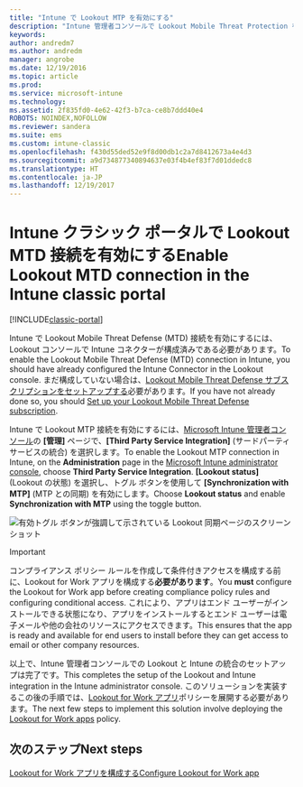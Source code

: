 ```yaml
---
title: "Intune で Lookout MTP を有効にする"
description: "Intune 管理者コンソールで Lookout Mobile Threat Protection を有効にします。"
keywords: 
author: andredm7
ms.author: andredm
manager: angrobe
ms.date: 12/19/2016
ms.topic: article
ms.prod: 
ms.service: microsoft-intune
ms.technology: 
ms.assetid: 2f835fd0-4e62-42f3-b7ca-ce8b7ddd40e4
ROBOTS: NOINDEX,NOFOLLOW
ms.reviewer: sandera
ms.suite: ems
ms.custom: intune-classic
ms.openlocfilehash: f430d55ded52e9f8d00db1c2a7d8412673a4e4d3
ms.sourcegitcommit: a9d734877340894637e03f4b4ef83f7d01ddedc8
ms.translationtype: HT
ms.contentlocale: ja-JP
ms.lasthandoff: 12/19/2017
---
```

# <a name="enable-lookout-mtd-connection-in-the-intune-classic-portal"></a><span data-ttu-id="b7295-103">Intune クラシック ポータルで Lookout MTD 接続を有効にする</span><span class="sxs-lookup"><span data-stu-id="b7295-103">Enable Lookout MTD connection in the Intune classic portal</span></span>

[!INCLUDE[classic-portal](../includes/classic-portal.md)]

<span data-ttu-id="b7295-104">Intune で Lookout Mobile Threat Defense (MTD) 接続を有効にするには、Lookout コンソールで Intune コネクターが構成済みである必要があります。</span><span class="sxs-lookup"><span data-stu-id="b7295-104">To enable the Lookout Mobile Threat Defense (MTD) connection in Intune, you should have already configured the Intune Connector in the Lookout console.</span></span>  <span data-ttu-id="b7295-105">まだ構成していない場合は、[Lookout Mobile Threat Defense サブスクリプションをセットアップする](setup-your-lookout-mtd-subscription.md)必要があります。</span><span class="sxs-lookup"><span data-stu-id="b7295-105">If you have not already done so, you should [Set up your Lookout Mobile Threat Defense subscription](setup-your-lookout-mtd-subscription.md).</span></span>

<span data-ttu-id="b7295-106">Intune で Lookout MTP 接続を有効にするには、[Microsoft Intune 管理者コンソール](https://manage.microsoft.com)の **[管理]** ページで、**[Third Party Service Integration]** (サードパーティ サービスの統合) を選択します。</span><span class="sxs-lookup"><span data-stu-id="b7295-106">To enable the Lookout MTP connection in Intune, on the **Administration** page in the [Microsoft Intune administrator console](https://manage.microsoft.com), choose **Third Party Service Integration**.</span></span> <span data-ttu-id="b7295-107">**[Lookout status]** (Lookout の状態) を選択し、トグル ボタンを使用して **[Synchronization with MTP]** (MTP との同期) を有効にします。</span><span class="sxs-lookup"><span data-stu-id="b7295-107">Choose **Lookout status** and enable **Synchronization with MTP** using the toggle button.</span></span>

![有効トグル ボタンが強調して示されている Lookout 同期ページのスクリーンショット](../media/mtp/lookout-intune-synchronization.png)

>[!IMPORTANT]
> <span data-ttu-id="b7295-109">コンプライアンス ポリシー ルールを作成して条件付きアクセスを構成する前に、Lookout for Work アプリを構成する**必要があります**。</span><span class="sxs-lookup"><span data-stu-id="b7295-109">You **must** configure the Lookout for Work app before creating compliance policy rules and configuring conditional access.</span></span> <span data-ttu-id="b7295-110">これにより、アプリはエンド ユーザーがインストールできる状態になり、アプリをインストールするとエンド ユーザーは電子メールや他の会社のリソースにアクセスできます。</span><span class="sxs-lookup"><span data-stu-id="b7295-110">This ensures that the app is ready and available for end users to install before they can get access to email or other company resources.</span></span>

<span data-ttu-id="b7295-111">以上で、Intune 管理者コンソールでの Lookout と Intune の統合のセットアップは完了です。</span><span class="sxs-lookup"><span data-stu-id="b7295-111">This completes the setup of the Lookout and Intune integration in the Intune administrator console.</span></span>  <span data-ttu-id="b7295-112">このソリューションを実装するこの後の手順では、[Lookout for Work アプリ](/intune-classic/deploy-use/device-threat-protection-policy)ポリシーを展開する必要があります。</span><span class="sxs-lookup"><span data-stu-id="b7295-112">The next few steps to implement this solution involve deploying the [Lookout for Work apps](/intune-classic/deploy-use/device-threat-protection-policy) policy.</span></span>


## <a name="next-steps"></a><span data-ttu-id="b7295-113">次のステップ</span><span class="sxs-lookup"><span data-stu-id="b7295-113">Next steps</span></span>
[<span data-ttu-id="b7295-114">Lookout for Work アプリを構成する</span><span class="sxs-lookup"><span data-stu-id="b7295-114">Configure Lookout for Work app </span></span>](/intune-classic/deploy-use/device-threat-protection-apps)

